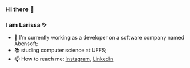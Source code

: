 ### Hi there 👋



### I am Larissa :sparkles:


- 🌱 I’m currently working as a developer on a software company named Abensoft;
- :books: studing computer science at UFFS;
- 📫 How to reach me: 
         [Instagram](https://www.instagram.com/larissamones/), [Linkedin](https://br.linkedin.com/in/larissa-mones-019753200)

